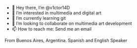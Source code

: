 - 👋 Hey there, I’m @v1ctor14D
- 👀 I’m interested in multimedia and digital art
- 🌱 I’m currently learning git
- 💞️ I’m looking to collaborate on multimedia art development 
- 📫 How to reach me: Send me an email

From Buenos Aires, Argentina. Spanish and English Speaker

<!---
v1ctor14D/v1ctor14D is a ✨ special ✨ repository because its `README.md` (this file) appears on your GitHub profile.
You can click the Preview link to take a look at your changes.
--->
